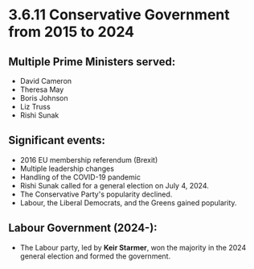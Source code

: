# 3.6.11 Conservative Government from 2015 to 2024

## Multiple Prime Ministers served:
- David Cameron
- Theresa May
- Boris Johnson
- Liz Truss
- Rishi Sunak

## Significant events:
- 2016 EU membership referendum (Brexit)  
- Multiple leadership changes
- Handling of the COVID-19 pandemic
- Rishi Sunak called for a general election on July 4, 2024.  
- The Conservative Party's popularity declined.
- Labour, the Liberal Democrats, and the Greens gained popularity.

## Labour Government (2024-):

- The Labour party, led by **Keir Starmer**, won the majority in the 2024 general election and formed the government.